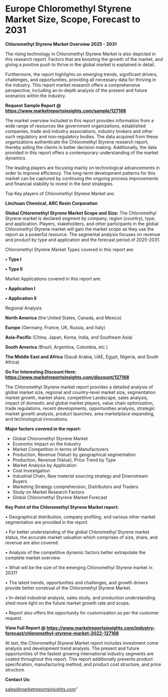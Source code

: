  # Europe Chloromethyl Styrene Market Size, Scope, Forecast to 2031

<Strong> Chloromethyl Styrene Market Overview 2025 - 2031</strong>

The rising technology in Chloromethyl Styrene Market is also depicted in this research report. Factors that are boosting the growth of the market, and giving a positive push to thrive in the global market is explained in detail.

Furthermore, the report highlights on emerging trends, significant drivers, challenges, and opportunities, providing all necessary data for thriving in the industry. This report market research offers a comprehensive perspective, including an in-depth analysis of the present and future scenarios within the industry.

<strong>Request Sample Report @ <a href=https://www.marketreportsinsights.com/sample/127168>https://www.marketreportsinsights.com/sample/127168</a></strong>

The market overview included in this report provides information from a wide range of resources like government organizations, established companies, trade and industry associations, industry brokers and other such regulatory and non-regulatory bodies. The data acquired from these organizations authenticate the Chloromethyl Styrene research report, thereby aiding the clients in better decision making. Additionally, the data provided in this report offers a contemporary understanding of the market dynamics.

The leading players are focusing mainly on technological advancements in order to improve efficiency. The long-term development patterns for this market can be captured by continuing the ongoing process improvements and financial stability to invest in the best strategies.

Top Key players of Chloromethyl Styrene Market are:

<strong>Linchuan Chemical, ARC Resin Corporation</strong>

<strong><b>Global Chloromethyl Styrene Market Scope and Size:</b></strong>
The Chloromethyl Styrene market is declared segment by company, region (country), type, and application. Players, stakeholders, and other participants in the global Chloromethyl Styrene market will gain the market scope as they use the report as a powerful resource. The segmental analysis focuses on revenue and product by type and application and the forecast period of 2025-2031.

Chloromethyl Styrene Market Types covered in this report are:

<strong>• Type I

• Type II</strong>

Market Applications covered in this report are:

<strong>• Application I

• Application II</strong> 

Regional Analysis

<strong>North America</strong> (the United States, Canada, and Mexico)

<strong>Europe</strong> (Germany, France, UK, Russia, and Italy)

<strong>Asia-Pacific</strong> (China, Japan, Korea, India, and Southeast Asia)

<strong>South America</strong> (Brazil, Argentina, Colombia, etc.)

<strong>The Middle East and Africa</strong> (Saudi Arabia, UAE, Egypt, Nigeria, and South Africa)

<strong>Go For Interesting Discount Here: <a href=https://www.marketreportsinsights.com/discount/127168>https://www.marketreportsinsights.com/discount/127168</a></strong>

The Chloromethyl Styrene market report provides a detailed analysis of global market size, regional and country-level market size, segmentation market growth, market share, competitive Landscape, sales analysis, impact of domestic and global market players, value chain optimization, trade regulations, recent developments, opportunities analysis, strategic market growth analysis, product launches, area marketplace expanding, and technological innovations.

<strong><b>Major factors covered in the report:</b></strong>
<ul>
  <li>Global Chloromethyl Styrene Market </li>
  <li>Economic Impact on the Industry</li>
  <li>Market Competition in terms of Manufacturers</li>
  <li>Production, Revenue (Value) by geographical segmentation</li>
  <li>Production, Revenue (Value), Price Trend by Type</li>
  <li>Market Analysis by Application</li>
  <li>Cost Investigation</li>
  <li>Industrial Chain, Raw material sourcing strategy and Downstream Buyers</li>
  <li>Marketing Strategy comprehension, Distributors and Traders</li>
  <li>Study on Market Research Factors</li>
  <li>Global Chloromethyl Styrene Market Forecast</li>
</ul>

<strong><b>Key Point of the Chloromethyl Styrene Market report:</b></strong>

• Geographical distribution, company profiling, and various other market segmentation are provided in the report.

• For better understanding of the global Chloromethyl Styrene market status, the accurate market valuation which comprises of size, share, and revenue are also covered.

• Analysis of the competitive dynamic factors better extrapolate the complete market overview

• What will be the size of the emerging Chloromethyl Styrene market in 2031?

• The latest trends, opportunities and challenges, and growth drivers provide better construal of the Chloromethyl Styrene Market.

• In-detail industrial analysis, sales study, and production understanding shed more light on the future market growth rate and scope.

• Report also offers the opportunity for customization as per the customer request.

<strong><b>View Full Report @ <a href=https://www.marketreportsinsights.com/industry-forecast/chloromethyl-styrene-market-2022-127168>https://www.marketreportsinsights.com/industry-forecast/chloromethyl-styrene-market-2022-127168</a></b></strong>


At last, the Chloromethyl Styrene Market report includes investment come analysis and development trend analysis. The present and future opportunities of the fastest growing international industry segments are coated throughout this report. This report additionally presents product specification, manufacturing method, and product cost structure, and price structure.

<strong>Contact Us:</strong>

sales@marketreportsinsights.com"
